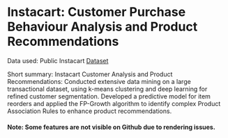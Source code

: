 #  Instacart: Customer Purchase Behaviour Analysis and Product Recommendations
Data used: Public Instacart [Dataset](https://p8105.com/dataset_instacart.html)

Short summary: Instacart Customer Analysis and Product Recommendations: Conducted extensive data mining on a large transactional dataset, using k-means clustering and deep learning for refined customer segmentation. Developed a predictive model for item reorders and applied the FP-Growth algorithm to identify complex Product Association Rules to enhance product recommendations.

#### Note: Some features are not visible on Github due to rendering issues.

